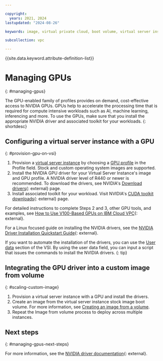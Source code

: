 ```yaml
---

copyright:
  years: 2021, 2024
lastupdated: "2024-08-26"

keywords: image, virtual private cloud, boot volume, virtual server instance, instance, gpu, graphics processing unit, set up gpu

subcollection: vpc

---
```


{{site.data.keyword.attribute-definition-list}}

# Managing GPUs
{: #managing-gpus}

The GPU-enabled family of profiles provides on demand, cost-effective access to NVIDIA GPUs. GPUs help to accelerate the processing time that is required for compute intensive workloads such as AI, machine learning, inferencing and more. To use the GPUs, make sure that you install the appropriate NVIDIA driver and associated toolkit for your workloads.
{: shortdesc}


## Configuring a virtual server instance with a GPU
{: #provision-gpu-on-vsi}

1. Provision a [virtual server instance](/docs/vpc?topic=vpc-creating-virtual-servers) by choosing a [GPU profile](/docs/vpc?topic=vpc-profiles&interface=ui#gpu) in the Profile field. Stock and custom operating system images are supported.
2. Install the NVIDIA GPU driver for your Virtual Server Instance's image and GPU profile. A NVIDIA driver level of R440 or newer is recommended. To download the drivers, see NVIDIA's [Download drivers](https://www.nvidia.com/en-us/drivers/){: external} page.
3. Install associated toolkit for your workload. Visit NVIDIA's [CUDA toolkit downloads](https://developer.nvidia.com/cuda-downloads){: external} page.

For detailed instructions to complete Steps 2 and 3, other GPU tools, and examples, see [How to Use V100-Based GPUs on IBM Cloud VPC](https://www.ibm.com/blog/how-to-use-v100-based-gpus-on-ibm-cloud-vpc/){: external}.

For a Linux focused guide on installing the NVIDIA drivers, see the [NVIDIA Driver Installation Quickstart Guide](https://docs.nvidia.com/cuda/cuda-installation-guide-linux/){: external}.

If you want to automate the installation of the drivers, you can use the [User data](/docs/vpc?topic=vpc-user-data) section of the VSI. By using the user data field, you can input a script that issues the commands to install the NVIDIA drivers.
{: tip}

## Integrating the GPU driver into a custom image from volume
{: #scaling-custom-image}

1. Provision a virtual server instance with a GPU and install the drivers.
2. Create an image from the virtual server instance stock image boot volume. For more information, see [Creating an image from a volume](/docs/vpc?topic=vpc-create-ifv&interface=ui).
3. Repeat the Image from volume process to deploy across multiple instances.

## Next steps
{: #managing-gpus-next-steps}

For more information, see the [NVIDIA driver documentation](https://docs.nvidia.com/datacenter/tesla/index.html){: external}.
